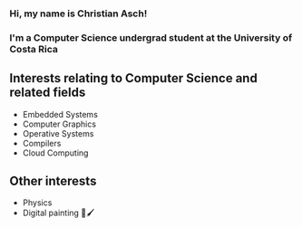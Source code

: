 ### Hi, my name is Christian Asch!
### I'm a Computer Science undergrad student at the University of Costa Rica

## Interests relating to Computer Science and related fields

- Embedded Systems
- Computer Graphics
- Operative Systems
- Compilers
- Cloud Computing

## Other interests

- Physics
- Digital painting 🎨🖌️
